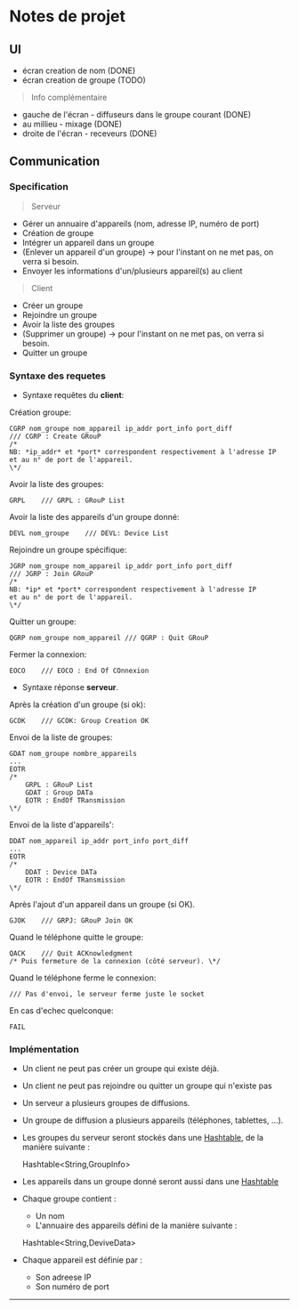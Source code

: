 
# Notes de projet #

## UI ##

- écran creation de nom (DONE)
- écran creation de groupe (TODO)

> Info complémentaire

* gauche de l'écran - diffuseurs dans le groupe courant (DONE)
* au millieu - mixage (DONE)
* droite de l'écran - receveurs (DONE)

## Communication ##

### Specification ###

> Serveur

- Gérer un annuaire d'appareils (nom, adresse IP, numéro de port)
- Création de groupe
- Intégrer un appareil dans un groupe
- (Enlever un appareil d'un groupe) → pour l'instant on ne met pas, on verra si besoin.
- Envoyer les informations d'un/plusieurs appareil(s) au client

> Client

- Créer un groupe
- Rejoindre un groupe
- Avoir la liste des groupes
- (Supprimer un groupe) → pour l'instant on ne met pas, on verra si besoin.
- Quitter un groupe


### Syntaxe des requetes ###

 - Syntaxe requêtes du **client**:

Création groupe:

    CGRP nom_groupe nom_appareil ip_addr port_info port_diff
    /// CGRP : Create GRouP
    /*
    NB: *ip_addr* et *port* correspondent respectivement à l'adresse IP
    et au n° de port de l'appareil.
    \*/

Avoir la liste des groupes:

    GRPL    /// GRPL : GRouP List

Avoir la liste des appareils d'un groupe donné:

    DEVL nom_groupe    /// DEVL: Device List

Rejoindre un groupe spécifique:

    JGRP nom_groupe nom_appareil ip_addr port_info port_diff
    /// JGRP : Join GRouP
    /*
    NB: *ip* et *port* correspondent respectivement à l'adresse IP
    et au n° de port de l'appareil.
    \*/

Quitter un groupe:

    QGRP nom_groupe nom_appareil /// QGRP : Quit GRouP

Fermer la connexion:

    EOCO    /// EOCO : End Of COnnexion

 - Syntaxe réponse **serveur**.

Après la création d'un groupe (si ok):

    GCOK    /// GCOK: Group Creation OK

Envoi de la liste de groupes:

    GDAT nom_groupe nombre_appareils
    ...
    EOTR
    /*
        GRPL : GRouP List
        GDAT : Group DATa
        EOTR : EndOf TRansmission
    \*/


Envoi de la liste d'appareils':

    DDAT nom_appareil ip_addr port_info port_diff
    ...
    EOTR
    /*
        DDAT : Device DATa
        EOTR : EndOf TRansmission
    \*/

Après l'ajout d'un appareil dans un groupe (si OK).

    GJOK    /// GRPJ: GRouP Join OK


Quand le téléphone quitte le groupe:

    QACK    /// Quit ACKnowledgment
    /* Puis fermeture de la connexion (côté serveur). \*/

Quand le téléphone ferme le connexion:

    /// Pas d'envoi, le serveur ferme juste le socket

En cas d'echec quelconque:

    FAIL

### Implémentation ###

 - Un client ne peut pas créer un groupe qui existe déjà.
 - Un client ne peut pas rejoindre ou quitter un groupe qui n'existe pas
 - Un serveur a plusieurs groupes de diffusions.
 - Un groupe de diffusion a plusieurs appareils (téléphones, tablettes, ...).
 - Les groupes du serveur seront stockés dans une [Hashtable][1], de la manière suivante :


    Hashtable<String,GroupInfo>

 - Les appareils dans un groupe donné seront aussi dans une [Hashtable][1]

 - Chaque groupe contient :
    * Un nom
    * L'annuaire des appareils défini de la manière suivante :


    Hashtable<String,DeviveData>

- Chaque appareil est définie par :
    * Son adreese IP
    * Son numéro de port

---
[1]: https://docs.oracle.com/javase/7/docs/api/java/util/Hashtable.html
